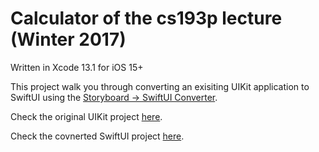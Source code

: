 # Calculator of the cs193p lecture (Winter 2017)

Written in Xcode 13.1 for iOS 15+

This project walk you through converting an exisiting UIKit application to SwiftUI using the [Storyboard -> SwiftUI Converter](https://swiftify.com/converter/storyboard2swiftui/).

Check the original UIKit project [here](https://github.com/Ibrahimhass/calculator-2017/tree/master/UIKit).

Check the covnerted SwiftUI project [here](https://github.com/Ibrahimhass/calculator-2017/tree/master/SwiftUI/Calculator-SwiftUI(Completed)).
